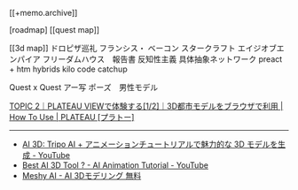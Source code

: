 [[+memo.archive]]



[roadmap]
[[quest map]]

[[3d map]]
ドロピザ巡礼
フランシス・ ベーコン
スタークラフト
エイジオブエンパイア
フリーダムハウス　報告書
反知性主義
具体抽象ネットワーク
preact + htm
hybrids
kilo code catchup

Quest x Quest
アー写
ポーズ　男性モデル


[TOPIC 2｜PLATEAU VIEWで体験する[1/2]｜3D都市モデルをブラウザで利用 | How To Use | PLATEAU [プラトー]](https://www.mlit.go.jp/plateau/learning/tpc02-1/)


---

- [AI 3D: Tripo AI + アニメーションチュートリアルで魅力的な 3D モデルを生成 - YouTube](https://www.youtube.com/watch?v=uC8hzJvDHxs)
- [Best AI 3D Tool ? - AI Animation Tutorial - YouTube](https://www.youtube.com/watch?v=7aYy9H7jQuQ)
- [Meshy AI - AI 3Dモデリング 無料](https://www.meshy.ai/)